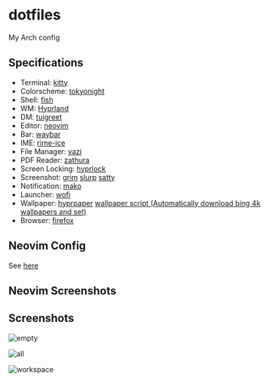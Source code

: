 # dotfiles

My Arch config

## Specifications

* Terminal: [kitty](https://sw.kovidgoyal.net/kitty/)
* Colorscheme: [tokyonight](https://github.com/folke/tokyonight.nvim)
* Shell: [fish](http://fishshell.com/)
* WM: [Hyprland](https://github.com/hyprwm/Hyprland)
* DM:  [tuigreet](https://github.com/apognu/tuigreet)
* Editor: [neovim](http://neovim.org/)
* Bar: [waybar](https://github.com/Alexays/Waybar)
* IME: [rime-ice](https://github.com/iDvel/rime-ice)
* File Manager: [yazi](https://github.com/sxyazi/yazi)
* PDF Reader: [zathura](https://git.pwmt.org/pwmt/zathura)
* Screen Locking: [hyprlock](https://github.com/hyprwm/hyprlock)
* Screenshot: [grim](https://github.com/emersion/grim) [slurp](https://github.com/emersion/slurp) [satty](https://github.com/gabm/Satty)
* Notification: [mako](https://github.com/emersion/mako)
* Launcher:  [wofi](https://hg.sr.ht/~scoopta/wofi) 
* Wallpaper: [hyprpaper](https://github.com/hyprwm/hyprpaper) [wallpaper script (Automatically download bing 4k wallpapers and set)](./local/bin/wallpaper)
* Browser: [firefox](https://www.firefox.com)

## Neovim Config

See [here](./config/nvim/)

## Neovim Screenshots

## Screenshots

![empty](https://github.com/user-attachments/assets/491c833b-4a54-4d96-9a0d-92c90d1984af)

![all](https://github.com/user-attachments/assets/01914509-d362-4129-ac8b-5c72a8669863)

![workspace](https://github.com/user-attachments/assets/cad93fa7-04c4-4c31-a6aa-068e97146db1)
